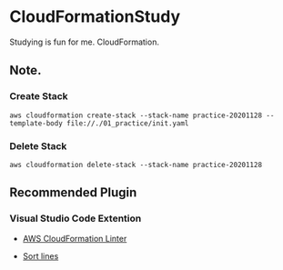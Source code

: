 # CloudFormationStudy
Studying is fun for me. CloudFormation.

## Note.

### Create Stack 

```
aws cloudformation create-stack --stack-name practice-20201128 --template-body file://./01_practice/init.yaml
```

### Delete Stack

```
aws cloudformation delete-stack --stack-name practice-20201128
```

## Recommended Plugin

### Visual Studio Code Extention

* [AWS CloudFormation Linter](https://github.com/aws-cloudformation/cfn-python-lint)

* [Sort lines](https://github.com/Tyriar/vscode-sort-lines)